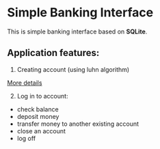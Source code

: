 # Simple Banking Interface

This is simple banking interface based on **SQLite**.

## Application features:
1. Creating account (using luhn algorithm)

[More details](https://www.geeksforgeeks.org/luhn-algorithm/)

2. Log in to account:
- check balance
- deposit money
- transfer money to another existing account
- close an account
- log off
